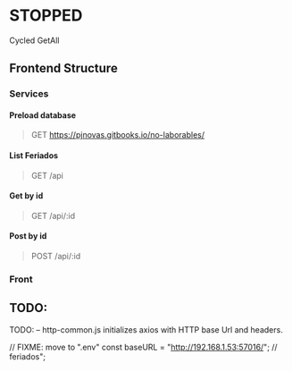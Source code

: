 # STOPPED
Cycled GetAll


## Frontend Structure



### Services

#### Preload database

> GET https://pjnovas.gitbooks.io/no-laborables/​

#### List Feriados

> GET /api

#### Get by id

> GET /api/:id

#### Post by id

> POST /api/:id

### Front

## TODO:

TODO: – http-common.js initializes axios with HTTP base Url and headers.

// FIXME: move to ".env"
const baseURL = "http://192.168.1.53:57016/"; // feriados";


